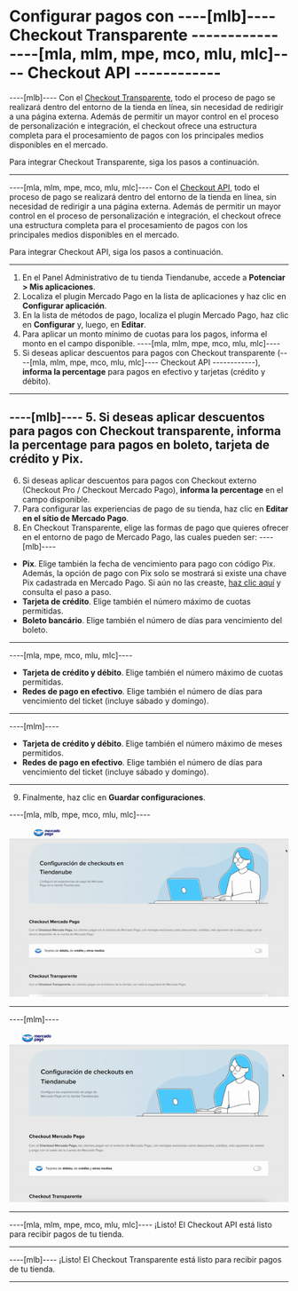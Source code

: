 # Configurar pagos con ----[mlb]---- Checkout Transparente ------------ ----[mla, mlm, mpe, mco, mlu, mlc]---- Checkout API ------------

----[mlb]----
Con el [Checkout Transparente](/developers/es/guides/checkout-api/landing), todo el proceso de pago se realizará dentro del entorno de la tienda en línea, sin necesidad de redirigir a una página externa. Además de permitir un mayor control en el proceso de personalización e integración, el checkout ofrece una estructura completa para el procesamiento de pagos con los principales medios disponibles en el mercado.

Para integrar Checkout Transparente, siga los pasos a continuación.

------------

----[mla, mlm, mpe, mco, mlu, mlc]----
Con el [Checkout API](/developers/es/guides/checkout-api/landing), todo el proceso de pago se realizará dentro del entorno de la tienda en línea, sin necesidad de redirigir a una página externa. Además de permitir un mayor control en el proceso de personalización e integración, el checkout ofrece una estructura completa para el procesamiento de pagos con los principales medios disponibles en el mercado.

Para integrar Checkout API, siga los pasos a continuación.

------------

1. En el Panel Administrativo de tu tienda Tiendanube, accede a **Potenciar > Mis aplicaciones**. 
2. Localiza el plugin Mercado Pago en la lista de aplicaciones y haz clic en **Configurar aplicación**.
3. En la lista de métodos de pago, localiza el plugin Mercado Pago, haz clic en **Configurar** y, luego, en **Editar**.
4. Para aplicar un monto mínimo de cuotas para los pagos, informa el monto en el campo disponible. 
----[mla, mlm, mpe, mco, mlu, mlc]---- 
5. Si deseas aplicar descuentos para pagos con Checkout transparente (----[mla, mlm, mpe, mco, mlu, mlc]---- Checkout API ------------), **informa la percentage** para pagos en efectivo y tarjetas (crédito y débito).
------------
----[mlb]---- 
5. Si deseas aplicar descuentos para pagos con Checkout transparente, **informa la percentage** para pagos en boleto, tarjeta de crédito y Pix.
------------
6. Si deseas aplicar descuentos para pagos con Checkout externo (Checkout Pro / Checkout Mercado Pago), **informa la percentage** en el campo disponible.
7. Para configurar las experiencias de pago de su tienda, haz clic en **Editar en el sítio de Mercado Pago**.
8. En Checkout Transparente, elige las formas de pago que quieres ofrecer en el entorno de pago de Mercado Pago, las cuales pueden ser:
----[mlb]---- 
* **Pix**. Elige también la fecha de vencimiento para pago con código Pix. Además, la opción de pago con Pix solo se mostrará si existe una chave Pix cadastrada en Mercado Pago. Si aún no las creaste, [haz clic aquí](https://www.youtube.com/watch?v=60tApKYVnkA) y consulta el paso a paso.
* **Tarjeta de crédito**. Elige también el número máximo de cuotas permitidas.
* **Boleto bancário**. Elige también el número de días para vencimiento del boleto.
 
------------ 
----[mla, mpe, mco, mlu, mlc]---- 
* **Tarjeta de crédito y débito**. Elige también el número máximo de cuotas permitidas.
* **Redes de pago en efectivo**. Elige también el número de días para vencimiento del ticket (incluye sábado y domingo).
------------
----[mlm]---- 
* **Tarjeta de crédito y débito**. Elige también el número máximo de meses permitidos.
* **Redes de pago en efectivo**. Elige también el número de días para vencimiento del ticket (incluye sábado y domingo).
------------
9. Finalmente, haz clic en **Guardar configuraciones**.

----[mla, mlb, mpe, mco, mlu, mlc]---- 

![Payments Checkout API - Nuvemshop](/images/nuvemshop/cho-api-all-es.gif)

------------
----[mlm]---- 

![Payments Checkout API - Nuvemshop](/images/nuvemshop/cho-api-mlm-es.gif)

------------
----[mla, mlm, mpe, mco, mlu, mlc]---- 
¡Listo! El Checkout API está listo para recibir pagos de tu tienda.

------------
----[mlb]---- 
¡Listo! El Checkout Transparente está listo para recibir pagos de tu tienda.

------------